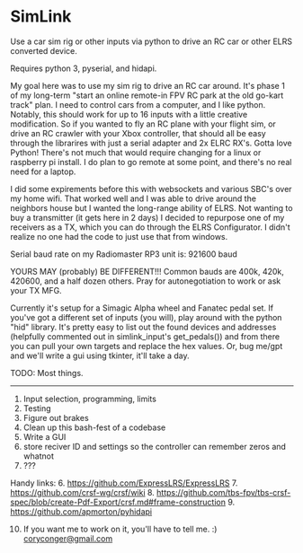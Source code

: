 # SimLink
Use a car sim rig or other inputs via python to drive an RC car or other ELRS converted device.

Requires python 3, pyserial, and hidapi.

My goal here was to use my sim rig to drive an RC car around. It's phase 1 of my long-term "start an online remote-in FPV RC park at the old go-kart track" plan. I need to control cars from a computer, and I like python. Notably, this should work for up to 16 inputs with a little creative modification. So if you wanted to fly an RC plane with your flight sim, or drive an RC crawler with your Xbox controller, that should all be easy through the librarires with just a serial adapter and 2x ELRC RX's. Gotta love Python! There's not much that would require changing for a linux or raspberry pi install. I do plan to go remote at some point, and there's no real need for a laptop.

I did some expirements before this with websockets and various SBC's over my home wifi. That worked well and I was able to drive around the neighbors house but I wanted the long-range ability of ELRS. Not wanting to buy a transmitter (it gets here in 2 days) I decided to repurpose one of my receivers as a TX, which you can do through the ELRS Configurator. I didn't realize no one had the code to just use that from windows.

Serial baud rate on my Radiomaster RP3 unit is: 921600 baud

YOURS MAY (probably) BE DIFFERENT!!! Common bauds are 400k, 420k, 420600, and a half dozen others. Pray for autonegotiation to work or ask your TX MFG.

Currently it's setup for a Simagic Alpha wheel and Fanatec pedal set. If you've got a different set of inputs (you will), play around with the python "hid" library. It's pretty easy to list out the found devices and addresses (helpfully commented out in simlink_input's get_pedals()) and from there you can pull your own targets and replace the hex values. Or, bug me/gpt and we'll write a gui using tkinter, it'll take a day. 

TODO: Most things.
_______
1. Input selection, programming, limits
2. Testing
3. Figure out brakes
4. Clean up this bash-fest of a codebase
5. Write a GUI
6. store reciver ID and settings so the controller can remember zeros and whatnot
7. ???


Handy links:
6. https://github.com/ExpressLRS/ExpressLRS
7. https://github.com/crsf-wg/crsf/wiki
8. https://github.com/tbs-fpv/tbs-crsf-spec/blob/create-Pdf-Export/crsf.md#frame-construction
9. https://github.com/apmorton/pyhidapi

10. If you want me to work on it, you'll have to tell me. :) coryconger@gmail.com
